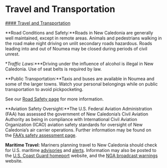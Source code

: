 # Travel and Transportation

[#### Travel and Transportation](javascript:void(0); "Travel and Transportation")

**Road Conditions and Safety:**Roads in New Caledonia are generally well maintained, except in remote areas. Animals and pedestrians walking in the road make night driving on unlit secondary roads hazardous. Roads leading into and out of Noumea may be closed during periods of civil unrest.

**Traffic Laws*:***Driving under the influence of alcohol is illegal in New Caledonia. Use of seat belts is required by law.

**Public Transportation:**Taxis and buses are available in Noumea and some of the larger towns. Watch your personal belongings while on public transportation to avoid pickpocketing.

See our [Road Safety page](http://travel.state.gov/content/passports/english/go/safety/road.html) for more information.

**Aviation Safety Oversight:**The U.S. Federal Aviation Administration (FAA) has assessed the government of New Caledonia’s Civil Aviation Authority as being in compliance with International Civil Aviation Organization (ICAO) aviation safety standards for oversight of New Caledonia’s air carrier operations. Further information may be found on the [FAA’s safety assessment page](https://travel.state.gov/content/travel/en/international-travel/International-Travel-Country-Information-Pages/NewCaledonia.html#ExternalPopup).

**Maritime Travel:** Mariners planning travel to New Caledonia should check for U.S. maritime [advisories](https://www.maritime.dot.gov/msci-advisories) and [alerts](https://www.maritime.dot.gov/msci-alerts). Information may also be posted to the [U.S. Coast Guard homeport](https://msi.nga.mil/NavWarnings) website, and the [NGA broadcast warnings](https://msi.nga.mil/NavWarnings) website.
